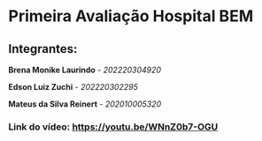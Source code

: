 # Primeira Avaliação Hospital BEM

## Integrantes:

**Brena Monike Laurindo** - *202220304920*

**Edson Luiz Zuchi** - *202220302295*

**Mateus da Silva Reinert** - *202010005320*

### Link do vídeo: **https://youtu.be/WNnZ0b7-OGU**